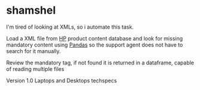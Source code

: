 # shamshel

I'm tired of looking at XMLs, so i automate this task.

Load a XML file from [HP](https://www.hp.com/) product content database and look for missing mandatory content using [Pandas](https://pandas.pydata.org/) so the support agent does not have to search for it manually.

Review the mandatory tag, if not found it is returned in a dataframe, capable of reading multiple files

Version 1.0
Laptops and Desktops techspecs
